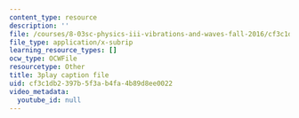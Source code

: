 ```yaml
---
content_type: resource
description: ''
file: /courses/8-03sc-physics-iii-vibrations-and-waves-fall-2016/cf3c1db2397b5f3ab4fa4b89d8ee0022_mqhO9GT8hD4.vtt
file_type: application/x-subrip
learning_resource_types: []
ocw_type: OCWFile
resourcetype: Other
title: 3play caption file
uid: cf3c1db2-397b-5f3a-b4fa-4b89d8ee0022
video_metadata:
  youtube_id: null
---
```

